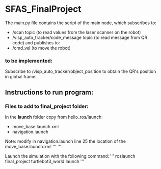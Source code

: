 # SFAS_FinalProject

The main.py file contains the script of the main node, which subscribes to:
  - /scan topic (to read values from the laser scanner on the robot)
  - /visp_auto_tracker/code_message topic (to read message from QR code)
and publishes to:
  - /cmd_vel (to move the robot)

### to be implemented:
Subscribe to /visp_auto_tracker/object_position to obtain the QR's position in global frame.

## Instructions to run program:

### Files to add to final_project folder:
In the **launch** folder copy from hello_ros/launch:
  - move_base.launch.xml
  - navigation.launch

Note: modify in navigation.launch line 25 the location of the move_base.launch.xml
'''
  <include file="$(find final_project)/launch/move_base.launch.xml">
'''

Launch the simulation with the following command:
'''
roslaunch final_project turtlebot3_world.launch
'''
